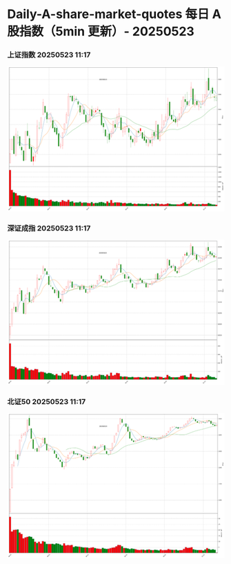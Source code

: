
# Daily-A-share-market-quotes 每日 A 股指数（5min 更新）- 20250523

### 上证指数 20250523 11:17
![](./fig/2025/5/20250523-sh000001.png)

### 深证成指 20250523 11:17
![](./fig/2025/5/20250523-sz399001.png)

### 北证50 20250523 11:17
![](./fig/2025/5/20250523-bj899050.png)
